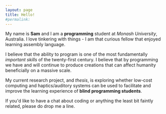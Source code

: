 ```yaml
---
layout: page
title: Hello!
#permalink:
---
```


My name is __Sam__ and I am a __programming__ student at _Monash University_, Australia. I love tinkering with things - I am that curious fellow that enjoyed learning assembly language.

I believe that the ability to program is one of the most fundamentally _important skills_ of the twenty-first century. I believe that by programming we have and will continue to produce creations that can affect humanity beneficially on a massive scale.

My current research project, and _thesis_, is exploring whether low-cost computing and haptics/auditory systems can be used to facilitate and improve the learning experience of __blind programming students__.

If you'd like to have a chat about coding or anything the least bit faintly related, please do drop me a line.

<!-- Maybe we can write _beautiful code_ together? -->
